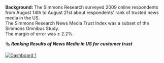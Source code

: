 **Background:**
The Simmons Research surveyed 2009 online respondents from August 14th to August 21st about respondents' rank of trusted news media in the US.  
The Simmons Research News Media Trust Index was a subset of the Simmons Omnibus Study.  
The margin of error was ± 2.2%.

🗞 ***Ranking Results of News Media in US for customer trust***
<div class='tableauPlaceholder' id='viz1663087040126' style='position: relative'><noscript><a href='#'><img alt='Dashboard 1 ' src='https:&#47;&#47;public.tableau.com&#47;static&#47;images&#47;Tr&#47;TrustedMediaRankinUSversion2&#47;Dashboard1&#47;1_rss.png' style='border: none' /></a></noscript><object class='tableauViz'  style='display:none;'><param name='host_url' value='https%3A%2F%2Fpublic.tableau.com%2F' /> <param name='embed_code_version' value='3' /> <param name='site_root' value='' /><param name='name' value='TrustedMediaRankinUSversion2&#47;Dashboard1' /><param name='tabs' value='no' /><param name='toolbar' value='yes' /><param name='static_image' value='https:&#47;&#47;public.tableau.com&#47;static&#47;images&#47;Tr&#47;TrustedMediaRankinUSversion2&#47;Dashboard1&#47;1.png' /> <param name='animate_transition' value='yes' /><param name='display_static_image' value='yes' /><param name='display_spinner' value='yes' /><param name='display_overlay' value='yes' /><param name='display_count' value='yes' /><param name='language' value='en-US' /><param name='filter' value='publish=yes' /></object></div>                
<script type='text/javascript'>                    
  var divElement = document.getElementById('viz1663087040126');                    
  var vizElement = divElement.getElementsByTagName('object')[0];                    
  if ( divElement.offsetWidth > 800 ) { vizElement.style.width='1400px';vizElement.style.height='1927px';} else if ( divElement.offsetWidth > 500 ) { vizElement.style.width='1400px';vizElement.style.height='1927px';} else { vizElement.style.width='100%';vizElement.style.height='727px';}                     
  var scriptElement = document.createElement('script');                    
  scriptElement.src = 'https://public.tableau.com/javascripts/api/viz_v1.js';                    
  vizElement.parentNode.insertBefore(scriptElement, vizElement);                
</script>
